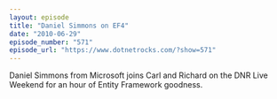 ```yaml
---
layout: episode
title: "Daniel Simmons on EF4"
date: "2010-06-29"
episode_number: "571"
episode_url: "https://www.dotnetrocks.com/?show=571"
---
```


Daniel Simmons from Microsoft joins Carl and Richard on the DNR Live Weekend for an hour of Entity Framework goodness.
